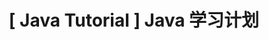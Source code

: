 ---
layout: post
title: "[ Java Tutorial ] Java 学习计划"  
year: "2020"
category: java_se_tutorial
tags: [java]
---
